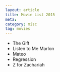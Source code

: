 ```yaml
---
layout: article
title: Movie List 2015
meta: 
category: misc
tag: movies
---
```


+ The Gift
+ Listen to Me Marlon
+ Mateo
+ Regression
+ Z for Zachariah
